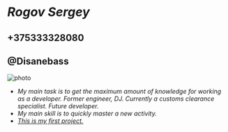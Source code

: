# ***Rogov Sergey***
## \+375333328080
## @Disanebass
![photo](/rsschool-cv/photo.jpg "фотография")
- *My main task is to get the maximum amount of knowledge for working as a developer. Former engineer, DJ. Currently a customs clearance specialist. Future developer.*
- *My main skill is to quickly master a new activity.*
- [*This is my first project.*](https://github.com/Disanebass/rsschool-cv.git "My CV")